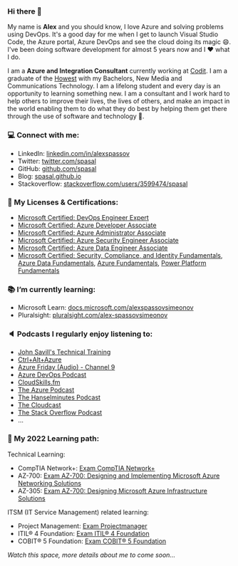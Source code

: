 ### Hi there 👋

<!--
**spasal/spasal** is a ✨ _special_ ✨ repository because its `README.md` (this file) appears on your GitHub profile.

Here are some ideas to get you started:

- 🔭 I’m currently working on ...
- 🌱 I’m currently learning ...
- 👯 I’m looking to collaborate on ...
- 🤔 I’m looking for help with ...
- 💬 Ask me about ...
- 📫 How to reach me: ...
- 😄 Pronouns: ...
- ⚡ Fun fact: ...
-->

My name is **Alex** and you should know, I love Azure and solving problems using DevOps. It's a good day for me when I get to launch Visual Studio Code, the Azure portal, Azure DevOps and see the cloud doing its magic :smile:. I've been doing software development for almost 5 years now and I :heart: what I do.

I am a **Azure and Integration Consultant** currently working at [Codit](https://www.codit.eu/en/). I am a graduate of the [Howest](https://www.howest.be/nl) with my Bachelors, New Media and Communications Technology. I am a lifelong student and every day is an opportunity to learning something new. I am a consultant and I work hard to help others to improve their lives, the lives of others, and make an impact in the world enabling them to do what they do best by helping them get there through the use of software and technology :dart:.

### :computer: Connect with me:

* LinkedIn: [linkedin.com/in/alexspassov](https://www.linkedin.com/in/alexspassov/)
* Twitter: [twitter.com/spasal](https://twitter.com/spasalex)
* GitHub: [github.com/spasal](https://github.com/spasal)
* Blog: [spasal.github.io](https://spasal.github.io/)
* Stackoverflow: [stackoverflow.com/users/3599474/spasal](https://stackoverflow.com/users/3599474/spasal)

### :scroll: My Licenses & Certifications:

* [Microsoft Certified: DevOps Engineer Expert](https://www.credly.com/badges/e91ef47e-386f-4dd7-9b28-b996a18d738b?source=linked_in_profile)
* [Microsoft Certified: Azure Developer Associate](https://www.credly.com/badges/cf6615ca-4790-4e0e-a6c7-d14cb60b4e60?source=linked_in_profile)
* [Microsoft Certified: Azure Administrator Associate](https://www.credly.com/badges/ab546f10-a993-4701-8d19-f24d993d7944?source=linked_in_profile)
* [Microsoft Certified: Azure Security Engineer Associate](https://www.credly.com/badges/7b3c7eb5-a53c-4d34-9c01-a3eae5107441/linked_in)
* [Microsoft Certified: Azure Data Engineer Associate](https://www.credly.com/badges/74db476a-8396-42e2-8ff9-81bf757c164e?source=linked_in_profile)
* [Microsoft Certified: Security, Compliance, and Identity Fundamentals](https://www.credly.com/badges/6f380224-dde7-4817-9e13-90217ffa399f?source=linked_in_profile), [Azure Data Fundamentals](https://www.credly.com/badges/d3ad08fa-8fd9-4dc3-8701-5ff8fc985a32?source=linked_in_profile), [Azure Fundamentals](https://www.credly.com/badges/88fc26b5-38e8-41e9-acc9-02b9fe19ba6a?source=linked_in_profile), [Power Platform Fundamentals](https://www.credly.com/badges/51ed257b-2b7c-4691-a8a4-7b3f700ad4f7?source=linked_in_profile)

### :books: I’m currently learning:

* Microsoft Learn: [docs.microsoft.com/alexspassovsimeonov](https://docs.microsoft.com/en-us/users/alexspassovsimeonov/)
* Pluralsight: [pluralsight.com/alex-spassovsimeonov](https://app.pluralsight.com/profile/alex-spassovsimeonov)

### :speaker: Podcasts I regularly enjoy listening to:

* [John Savill's Technical Training](https://www.youtube.com/c/NTFAQGuy)
* [Ctrl+Alt+Azure](https://ctrlaltazure.com/)
* [Azure Friday (Audio) - Channel 9](https://docs.microsoft.com/en-us/shows/Azure-Friday/)
* [Azure DevOps Podcast](http://azuredevopspodcast.clear-measure.com/)
* [CloudSkills.fm](https://cloudskills.fm/)
* [The Azure Podcast](http://azpodcast.azurewebsites.net/)
* [The Hanselminutes Podcast](https://hanselminutes.com/)
* [The Cloudcast](https://www.thecloudcast.net/)
* [The Stack Overflow Podcast](https://stackoverflow.blog/podcast/)
* ...

### 🌱 My 2022 Learning path:

Technical Learning:
* CompTIA Network+: [Exam CompTIA Network+](https://www.comptia.org/certifications/network)
* AZ-700: [Exam AZ-700: Designing and Implementing Microsoft Azure Networking Solutions](https://docs.microsoft.com/en-us/learn/certifications/exams/az-700)
* AZ-305: [Exam AZ-700: Designing Microsoft Azure Infrastructure Solutions](https://docs.microsoft.com/en-us/learn/certifications/exams/az-305)

ITSM (IT Service Management) related learning:
* Project Management: [Exam Projectmanager](https://www.centrumvoorafstandsonderwijs.be/cursus/projectmanager/tprojec)
* ITIL® 4 Foundation: [Exam ITIL® 4 Foundation](https://www.peoplecert.org/browse-certifications/it-governance-and-service-management/ITIL-1/itil-4-foundation-2565)
* COBIT® 5 Foundation: [Exam COBIT® 5 Foundation](https://www.peoplecert.org/browse-certifications/it-governance-and-service-management/COBIT5-10/cobit-5-foundation-2020)


_Watch this space, more details about me to come soon..._
